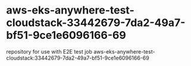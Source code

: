 # aws-eks-anywhere-test-cloudstack-33442679-7da2-49a7-bf51-9ce1e6096166-69
repository for use with E2E test job aws-eks-anywhere-test-cloudstack:33442679-7da2-49a7-bf51-9ce1e6096166-69
